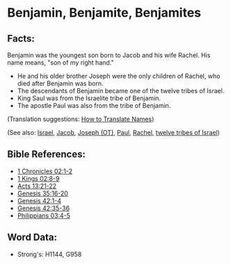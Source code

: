 # Benjamin, Benjamite, Benjamites #

## Facts: ##

Benjamin was the youngest son born to Jacob and his wife Rachel. His name means, "son of my right hand."

* He and his older brother Joseph were the only children of Rachel, who died after Benjamin was born.
* The descendants of Benjamin became one of the twelve tribes of Israel.
* King Saul was from the Israelite tribe of Benjamin.
* The apostle Paul was also from the tribe of Benjamin.

(Translation suggestions: [How to Translate Names](rc://en/ta/man/translate/translate-names))

(See also: [Israel](../kt/israel.md), [Jacob](../names/jacob.md), [Joseph (OT)](../names/josephot.md), [Paul](../names/paul.md), [Rachel](../names/rachel.md), [twelve tribes of Israel](../other/12tribesofisrael.md))

## Bible References: ##

* [1 Chronicles 02:1-2](rc://en/tn/help/1ch/02/01)
* [1 Kings 02:8-9](rc://en/tn/help/1ki/02/08)
* [Acts 13:21-22](rc://en/tn/help/act/13/21)
* [Genesis 35:16-20](rc://en/tn/help/gen/35/16)
* [Genesis 42:1-4](rc://en/tn/help/gen/42/01)
* [Genesis 42:35-36](rc://en/tn/help/gen/42/35)
* [Philippians 03:4-5](rc://en/tn/help/php/03/04)

## Word Data: ##

* Strong's: H1144, G958
